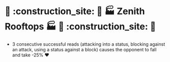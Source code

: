 # :hotel: :construction_site: :school: :factory: Zenith Rooftops :factory: :school: :construction_site: :hotel:
- 3 consecutive successful reads (attacking into a status, blocking against an attack, using a status against a block) causes the opponent to fall and take -25% :heart:
